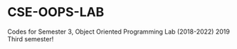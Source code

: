 # CSE-OOPS-LAB
Codes for Semester 3, Object Oriented Programming Lab (2018-2022)
2019 Third semester!
